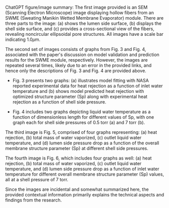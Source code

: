 ChatGPT figure/image summary: The first image provided is an SEM (Scanning Electron Microscope) image displaying hollow fibers from an SWME (Sweating Manikin Wetted Membrane Evaporator) module. There are three parts to the image: (a) shows the lumen side surface, (b) displays the shell side surface, and (c) provides a cross-sectional view of the fibers, revealing noncircular ellipsoidal pore structures. All images have a scale bar indicating $1.0 \mu \mathrm{m}$.

The second set of images consists of graphs from Fig. 3 and Fig. 4, associated with the paper's discussion on model validation and prediction results for the SWME module, respectively. However, the images are repeated several times, likely due to an error in the provided links, and hence only the descriptions of Fig. 3 and Fig. 4 are provided above. 

- Fig. 3 presents two graphs: (a) illustrates model fitting with NASA reported experimental data for heat rejection as a function of inlet water temperature and (b) shows model predicted heat rejection with optimized structure parameter (Sp) along with experimental heat rejection as a function of shell side pressure.
  
- Fig. 4 includes two graphs depicting liquid water temperature as a function of dimensionless length for different values of Sp, with one graph each for shell side pressures of 0.5 torr (a) and 7 torr (b).

The third image is Fig. 5, comprised of four graphs representing: (a) heat rejection, (b) total mass of water vaporized, (c) outlet liquid water temperature, and (d) lumen side pressure drop as a function of the overall membrane structure parameter (Sp) at different shell side pressures.

The fourth image is Fig. 6, which includes four graphs as well: (a) heat rejection, (b) total mass of water vaporized, (c) outlet liquid water temperature, and (d) lumen side pressure drop as a function of inlet water temperature for different overall membrane structure parameter (Sp) values, all at a shell pressure of 7 torr.

Since the images are incidental and somewhat summarized here, the provided contextual information primarily explains the technical aspects and findings from the research.